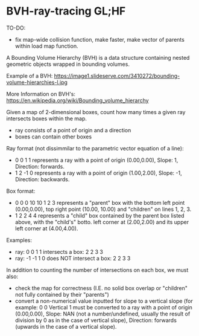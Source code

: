 # BVH-ray-tracing GL;HF
TO-DO: 
   - fix map-wide collision function, make faster, make vector of parents within load map function.

A Bounding Volume Hierarchy (BVH) is a data structure containing nested geometric objects wrapped in bounding volumes.

Example of a BVH: https://image1.slideserve.com/3410272/bounding-volume-hierarchies-l.jpg

More Information on BVH's: https://en.wikipedia.org/wiki/Bounding_volume_hierarchy

Given a map of 2-dimensional boxes, count how many times a given ray intersects boxes within the map.
  - ray consists of a point of origin and a direction
  - boxes can contain other boxes

Ray format (not dissimmilar to the parametric vector equation of a line): 
  - 0 0 1 1 represents a ray with a point of origin (0.00,0.00), Slope: 1, Direction: forwards.
  - 1 2 -1 0 represents a ray with a point of origin (1.00,2.00), Slope: -1, Direction: backwards.

Box format: 
  - 0 0 0 10 10 1 2 3 represents a "parent" box with the bottom left point (0.00,0.00), top right point (10.00, 10.00) and "children" on lines 1, 2, 3.
  - 1 2 2 4 4 represents a "child" box contained by the parent box listed above, with the "child's" botto. left corner at (2.00,2.00) and its upper left corner at (4.00,4.00).

Examples:
  - ray: 0 0 1 1 intersects a box: 2 2 3 3
  - ray: -1 -1 1 0 does NOT intersect a box: 2 2 3 3

In addition to counting the number of intersections on each box, we must also:
  - check the map for correctness (I.E. no solid box overlap or "children" not fully contained by their "parents")
  - convert a non-numerical value inputted for slope to a vertical slope (for example: 0 0 Vertical 1 must be converted to a ray with a point of origin (0.00,0.00), Slope: NAN (not a number/undefined, usually the result of division by 0 as in the case of vertical slope), Direction: forwards (upwards in the case of a vertical slope).
